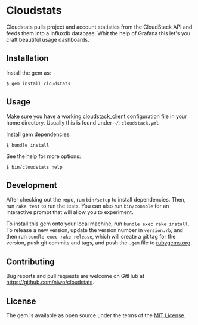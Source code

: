 # Cloudstats

Cloudstats pulls project and account statistics from the CloudStack API and feeds them into a Influxdb database.
Whit the help of Grafana this let's you craft beautiful usage dashboards.

## Installation

Install the gem as:

    $ gem install cloudstats

## Usage

Make sure you have a working [cloudstack_client](https://github.com/niwo/cloudstack_client) configuration file in your home directory.
Usually this is found under `~/.cloudstack.yml`

Install gem dependencies:

    $ bundle install

See the help for more options:

    $ bin/cloudstats help


## Development

After checking out the repo, run `bin/setup` to install dependencies. Then, run `rake test` to run the tests. You can also run `bin/console` for an interactive prompt that will allow you to experiment.

To install this gem onto your local machine, run `bundle exec rake install`. To release a new version, update the version number in `version.rb`, and then run `bundle exec rake release`, which will create a git tag for the version, push git commits and tags, and push the `.gem` file to [rubygems.org](https://rubygems.org).

## Contributing

Bug reports and pull requests are welcome on GitHub at https://github.com/niwo/cloudstats.

## License

The gem is available as open source under the terms of the [MIT License](http://opensource.org/licenses/MIT).
